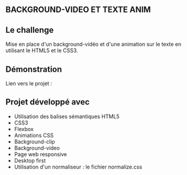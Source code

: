 ## BACKGROUND-VIDEO ET TEXTE ANIM

## Le challenge

Mise en place d'un background-vidéo et d'une animation sur le texte en utilisant le HTML5 et le CSS3.

## Démonstration

Lien vers le projet :

## Projet développé avec

- Utilisation des balises sémantiques HTML5
- CSS3
- Flexbox
- Animations CSS
- Background-clip
- Background-video
- Page web responsive
- Desktop first
- Utilisation d'un normaliseur : le fichier normalize.css
